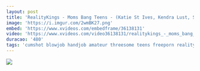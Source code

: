 ```yaml
---
layout: post
title: 'RealityKings - Moms Bang Teens - (Katie St Ives, Kendra Lust, Seth Gamble) - Lustful Eyes'
image: 'https://i.imgur.com/2wmBK27.png'
embed: 'https://www.xvideos.com/embedframe/36138131'
video: 'https://www.xvideos.com/video36138131/realitykings_-_moms_bang_teens_-_katie_st_ives_kendra_lust_seth_gamble_-_lustful_eyes'
duracao: '480'
tags: 'cumshot blowjob handjob amateur threesome teens freeporn realitykings xxxvideo videos-porno free-video'
---
```

<a href="{{ page.url | prepend: site.baseurl | prepend: site.url }}"><img src="{{ page.image }}" /></a>
